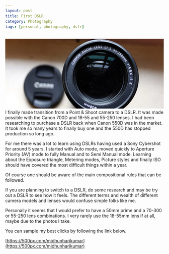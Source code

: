 ```yaml
---
layout: post
title: First DSLR
category: Photography
tags: [personal, photography, dslr]
---
```

![randomcontact](/public/images/canon_lens.jpg)
I finally made transition from a Point & Shoot camera to a DSLR. It was made possible with the Canon 700D and 18-55 and 55-250 lenses. I had been researching to purchase a DSLR back when Canon 550D was in the market. It took me so many years to finally buy one and the 550D has stopped production so long ago.

For me there was a lot to learn using DSLRs having used a Sony Cybershot for around 5 years. I started with Auto mode, moved quickly to Aperture Priority (AV) mode to fully Manual and to Semi Manual mode. Learning about the Exposure triangle, Metering modes, Picture styles and finally ISO should have covered the most difficult things within a year.

Of course one should be aware of the main compositional rules that can be followed.

If you are planning to switch to a DSLR, do some research and may be try out a DSLR to see how it feels. The different terms and wealth of different camera models and lenses would confuse simple folks like me.

Personally it seems that I would prefer to have a 50mm prime and a 70-300 or 55-250 lens combinations. I very rarely use the 18-55mm lens if at all, maybe due to the photos I take.

You can sample my best clicks by following the link below.

[https://500px.com/midhunharikumar](https://500px.com/midhunharikumar)
